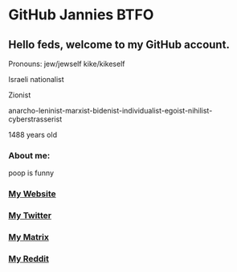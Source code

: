 # GitHub Jannies BTFO

## Hello feds, welcome to my GitHub account.

Pronouns: jew/jewself kike/kikeself

Israeli nationalist

Zionist

anarcho-leninist-marxist-bidenist-individualist-egoist-nihilist-cyberstrasserist

1488 years old

### About me:

poop is funny





### [My Website](https://irontruth.xyz)

### [My Twitter](https://twitter.com/shekelberg60000)

### [My Matrix](https://matrix.to/#/@hidden-r3d:irontruth.xyz)

### [My Reddit](mailto:lol_no)
